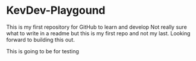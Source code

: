 # KevDev-Playgound
This is my first repository for GitHub to learn and develop 
Not really sure what to write in a readme but this is my first repo and not my last. Looking forward to building this out.


<section> This is going to be for testing </section> 
